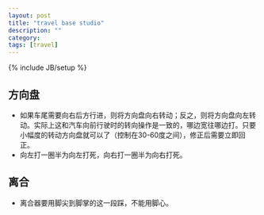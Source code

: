 ```yaml
---
layout: post
title: "travel base studio"
description: ""
category: 
tags: [travel]
---
```

{% include JB/setup %}

方向盘
---

*	如果车尾需要向右后方行进，则将方向盘向右转动；反之，则将方向盘向左转动。实际上这和汽车向前行驶时的转向操作是一致的，哪边宽往哪边打。只要小幅度的转动方向盘就可以了（控制在30-60度之间），修正后需要立即回正。
*	向左打一圈半为向左打死，向右打一圈半为向右打死。

离合
---
*	离合器要用脚尖到脚掌的这一段踩，不能用脚心。